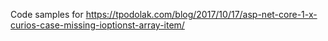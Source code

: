 Code samples for https://tpodolak.com/blog/2017/10/17/asp-net-core-1-x-curios-case-missing-ioptionst-array-item/

